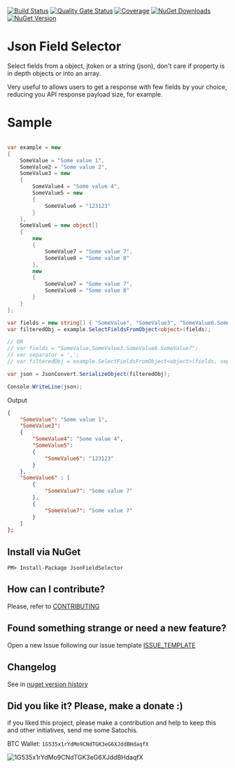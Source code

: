 [![Build Status](https://barradas.visualstudio.com/Contributions/_apis/build/status/NugetPackage/JsonFieldSelector?branchName=develop)](https://barradas.visualstudio.com/Contributions/_build/latest?definitionId=23&branchName=develop)
[![Quality Gate Status](https://sonarcloud.io/api/project_badges/measure?project=ThiagoBarradas_json-field-selector&metric=alert_status)](https://sonarcloud.io/dashboard?id=ThiagoBarradas_json-field-selector)
[![Coverage](https://sonarcloud.io/api/project_badges/measure?project=ThiagoBarradas_json-field-selector&metric=coverage)](https://sonarcloud.io/dashboard?id=ThiagoBarradas_json-field-selector)
[![NuGet Downloads](https://img.shields.io/nuget/dt/JsonFieldSelector.svg)](https://www.nuget.org/packages/JsonFieldSelector/)
[![NuGet Version](https://img.shields.io/nuget/v/JsonFieldSelector.svg)](https://www.nuget.org/packages/JsonFieldSelector/)

# Json Field Selector 

Select fields from a object, jtoken or a string (json), don't care if property is in depth objects or into an array. 

Very useful to allows users to get a response with few fields by your choice, reducing you API response payload size, for example.

# Sample

```c#

var example = new 
{
	SomeValue = "Some value 1",
	SomeValue2 = "Some value 2",
	SomeValue3 = new 
	{
		SomeValue4 = "Some value 4",
		SomeValue5 = new 
		{
			SomeValue6 = "123123"
		}
	},
	SomeValue6 = new object[] 
	{
		new 
		{
			SomeValue7 = "Some value 7",
			SomeValue8 = "Some value 8"
		},
		new 
		{
			SomeValue7 = "Some value 7",
			SomeValue8 = "Some value 8"
		}
	}
};

var fields = new string[] { "SomeValue", "SomeValue3", "SomeValue6.SomeValue7" }; 
var filteredObj = example.SelectFieldsFromObject<object>(fields); 

// OR
// var fields = "SomeValue,SomeValue3,SomeValue6.SomeValue7"; 
// var separator = ',';
// var filteredObj = example.SelectFieldsFromObject<object>(fields, separator); 

var json = JsonConvert.SerializeObject(filteredObj);

Console.WriteLine(json);

```

Output
```json
{
	"SomeValue": "Some value 1",
	"SomeValue3": 
	{
		"SomeValue4": "Some value 4",
		"SomeValue5": 
		{
			"SomeValue6": "123123"
		}
	},
	"SomeValue6" : [
		{
			"SomeValue7": "Some value 7"
		},
		{
			"SomeValue7": "Some value 7"
		}
	]
};
```

## Install via NuGet

```
PM> Install-Package JsonFieldSelector
```

## How can I contribute?
Please, refer to [CONTRIBUTING](.github/CONTRIBUTING.md)

## Found something strange or need a new feature?
Open a new Issue following our issue template [ISSUE_TEMPLATE](.github/ISSUE_TEMPLATE.md)

## Changelog
See in [nuget version history](https://www.nuget.org/packages/JsonFieldSelector)

## Did you like it? Please, make a donate :)

if you liked this project, please make a contribution and help to keep this and other initiatives, send me some Satochis.

BTC Wallet: `1G535x1rYdMo9CNdTGK3eG6XJddBHdaqfX`

![1G535x1rYdMo9CNdTGK3eG6XJddBHdaqfX](https://i.imgur.com/mN7ueoE.png)
